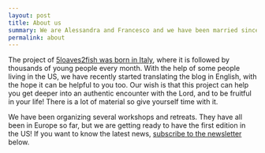 ```yaml
---
layout: post
title: About us
summary: We are Alessandra and Francesco and we have been married since 2005. We have three gorgeous man cubs who remind us every day that every life is called to love. We are italian but we have lived in many different countries.
permalink: about
---
```


The project of [5loaves2fish was born in Italy](http://5p2p.it), where it is followed by thousands of young people every month. With the help of some people living in the US, we have recently started translating the blog in English, with the hope it can be helpful to you too.
Our wish is that this project can help you get deeper into an authentic encounter with the Lord, and to be fruitful in your life! There is a lot of material so give yourself time with it.

We have been organizing several workshops and retreats. They have all been in Europe so far, but we are getting ready to have the first edition in the US! If you want to know the latest news, [subscribe to the newsletter]({{site.baseurl}}/subscribe) below.
